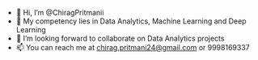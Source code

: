 - 👋 Hi, I’m @ChiragPritmanii
- 👀 My competency lies in Data Analytics, Machine Learning and Deep Learning
- 💞️ I’m looking forward to collaborate on Data Analytics projects
- 📫 You can reach me at chirag.pritmani24@gmail.com or 9998169337

<!---
ChiragPritmanii/ChiragPritmanii is a ✨ special ✨ repository because its `README.md` (this file) appears on your GitHub profile.
You can click the Preview link to take a look at your changes.
--->
